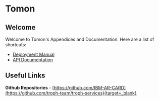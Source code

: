 # Tomon

## Welcome

Welcome to Tomon's Appendices and Documentation. Here are a list of shortcuts:


- [Deployment Manual](Deploy-Notification/)
- [API Documentation](Welcome-API/)



## Useful Links

**Github Repositories** - [https://github.com/IBM-AR-CARD](https://github.com/troph-team/troph-services){target=_blank}

